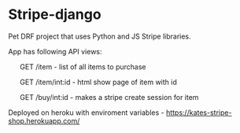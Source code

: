 # Stripe-django

Pet DRF project that uses Python and JS Stripe libraries.

App has following API views:
<ul> GET /item - list of all items to purchase </ul>
<ul> GET /item/int:id - html show page of item with id </ul>
<ul> GET /buy/int:id - makes a stripe create session for item </ul>


Deployed on heroku with enviroment variables - https://kates-stripe-shop.herokuapp.com/
